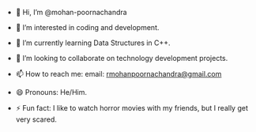 - 👋 Hi, I’m @mohan-poornachandra
- 👀 I’m interested in coding and development.
- 🌱 I’m currently learning Data Structures in C++.
- 💞️ I’m looking to collaborate on technology development projects.
- 📫 How to reach me: email: rmohanpoornachandra@gmail.com
                         
- 😄 Pronouns: He/Him.
- ⚡ Fun fact: I like to watch horror movies with my friends, but I really get very scared.

<!---
mohan-poornachandra/mohan-poornachandra is a ✨ special ✨ repository because its `README.md` (this file) appears on your GitHub profile.
You can click the Preview link to take a look at your changes.
--->
